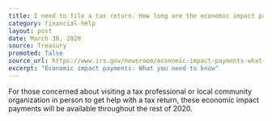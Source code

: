 ```yaml
---
title: I need to file a tax return. How long are the economic impact payments available?
category: financial-help
layout: post
date: March 30, 2020
source: Treasury
promoted: false
source_url: https://www.irs.gov/newsroom/economic-impact-payments-what-you-need-to-know
excerpt: "Economic impact payments: What you need to know"
---
```


For those concerned about visiting a tax professional or local community organization in person to get help with a tax return, these economic impact payments will be available throughout the rest of 2020.